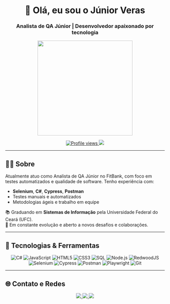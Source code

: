 <h1 align="center">👋 Olá, eu sou o Júnior Veras</h1>
<h3 align="center">Analista de QA Júnior | Desenvolvedor apaixonado por tecnologia</h3>

<p align="center">
  <img src="https://cdna.artstation.com/p/assets/images/images/021/720/920/original/pixel-jeff-mario.gif?1572709433" width="300">
</p>

<div align="center">
  <a href="https://github.com/juniodevs">
    <img src="https://komarev.com/ghpvc/?username=juniodevs&label=Profile+Views&color=00BB2D&style=flat-square" alt="Profile views"/>
  </a>
  <a href="https://github.com/juniodevs?tab=followers">
    <img src="https://img.shields.io/github/followers/juniodevs?label=Seguidores&style=flat-square&color=00BB2D"/>
  </a>
</div>

---

## 🧑‍💻 Sobre

Atualmente atuo como Analista de QA Júnior no FitBank, com foco em testes automatizados e qualidade de software. Tenho experiência com:
- **Selenium**, **C#**, **Cypress**, **Postman**
- Testes manuais e automatizados
- Metodologias ágeis e trabalho em equipe

📚 Graduando em **Sistemas de Informação** pela Universidade Federal do Ceará (UFC).  
🔎 Em constante evolução e aberto a novos desafios e colaborações.

---

## 🚀 Tecnologias & Ferramentas

<div align="center">
  <!-- Linguagens -->
  <img alt="C#" src="https://img.shields.io/badge/C%23-239120?style=for-the-badge&logo=c-sharp&logoColor=white"/>
  <img alt="JavaScript" src="https://img.shields.io/badge/JavaScript-F7DF1E?style=for-the-badge&logo=javascript&logoColor=black"/>
  <img alt="HTML5" src="https://img.shields.io/badge/HTML5-E34F26?style=for-the-badge&logo=html5&logoColor=white"/>
  <img alt="CSS3" src="https://img.shields.io/badge/CSS3-1572B6?style=for-the-badge&logo=css3&logoColor=white"/>
  <img alt="SQL" src="https://img.shields.io/badge/SQL-4479A1?style=for-the-badge&logo=postgresql&logoColor=white"/>

  <!-- Frameworks e libs -->
  <img alt="Node.js" src="https://img.shields.io/badge/Node.js-339933?style=for-the-badge&logo=node-dot-js&logoColor=white"/>
  <img alt="RedwoodJS" src="https://img.shields.io/badge/RedwoodJS-990000?style=for-the-badge&logo=redwoodjs&logoColor=white"/>
  
  <!-- Ferramentas de QA -->
  <img alt="Selenium" src="https://img.shields.io/badge/Selenium-43B02A?style=for-the-badge&logo=selenium&logoColor=white"/>
  <img alt="Cypress" src="https://img.shields.io/badge/Cypress-17202C?style=for-the-badge&logo=cypress&logoColor=white"/>
  <img alt="Postman" src="https://img.shields.io/badge/Postman-FF6C37?style=for-the-badge&logo=postman&logoColor=white"/>
  <img alt="Playwright" src="https://img.shields.io/badge/Playwright-2EAD33?style=for-the-badge&logo=playwright&logoColor=white"/>

  <!-- Outros -->
  <img alt="Git" src="https://img.shields.io/badge/Git-F05032?style=for-the-badge&logo=git&logoColor=white"/>
</div>

---

## 🌐 Contato e Redes

<div align="center">
  <a href="https://www.linkedin.com/in/juniorveras" target="_blank">
    <img src="https://img.shields.io/badge/-LinkedIn-%230077B5?style=for-the-badge&logo=linkedin&logoColor=white"/>
  </a>
  <a href="mailto:iramarjuniorveras10@gmail.com">
    <img src="https://img.shields.io/badge/-Gmail-%23333?style=for-the-badge&logo=gmail&logoColor=white"/>
  </a>
  <a href="https://instagram.com/juniodevs" target="_blank">
    <img src="https://img.shields.io/badge/-Instagram-%23E4405F?style=for-the-badge&logo=instagram&logoColor=white"/>
  </a>
</div>
